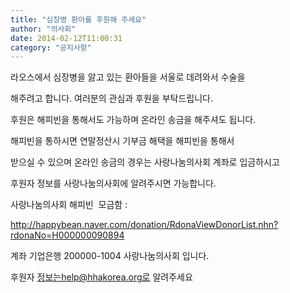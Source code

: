 ```yaml
---
title: "심장병 환아를 후원해 주세요"
author: "의사회"
date: 2014-02-12T11:00:31
category: "공지사항"
---
```


라오스에서 심장병을 앓고 있는 환아들을 서울로 데려와서 수술을

해주려고 합니다. 여러분의 관심과 후원을 부탁드립니다.

후원은 해피빈을 통해서도 가능하며 온라인 송금을 해주셔도 됩니다.

해피빈을 통하시면 연말정산시 기부금 해택을 해피빈을 통해서

받으실 수 있으며 온라인 송금의 경우는 사랑나눔의사회 계좌로 입금하시고

후원자 정보를 사랑나눔의사회에 알려주시면 가능합니다.

사랑나눔의사회 해피빈  모금함 :

http://happybean.naver.com/donation/RdonaViewDonorList.nhn?rdonaNo=H000000090894

계좌 기업은행 200000-1004 사랑나눔의사회 입니다.

후원자 정보는help@hhakorea.org로 알려주세요
